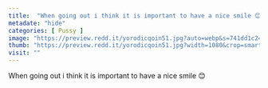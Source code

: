 ```yaml
---
title:  "When going out i think it is important to have a nice smile 😊"
metadate: "hide"
categories: [ Pussy ]
image: "https://preview.redd.it/yorodicqoin51.jpg?auto=webp&s=741dd1c24695213f929997709f69f45924b44ee2"
thumb: "https://preview.redd.it/yorodicqoin51.jpg?width=1080&crop=smart&auto=webp&s=d81af47356d5575b409164d6d5699ba964463b45"
visit: ""
---
```

When going out i think it is important to have a nice smile 😊
